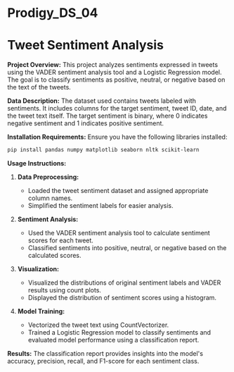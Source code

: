 # Prodigy_DS_04

# Tweet Sentiment Analysis

**Project Overview:**
This project analyzes sentiments expressed in tweets using the VADER sentiment analysis tool and a Logistic Regression model. The goal is to classify sentiments as positive, neutral, or negative based on the text of the tweets.

**Data Description:**
The dataset used contains tweets labeled with sentiments. It includes columns for the target sentiment, tweet ID, date, and the tweet text itself. The target sentiment is binary, where 0 indicates negative sentiment and 1 indicates positive sentiment.

**Installation Requirements:**
Ensure you have the following libraries installed:

```bash
pip install pandas numpy matplotlib seaborn nltk scikit-learn
```

**Usage Instructions:**
1. **Data Preprocessing:**
   - Loaded the tweet sentiment dataset and assigned appropriate column names.
   - Simplified the sentiment labels for easier analysis.

2. **Sentiment Analysis:**
   - Used the VADER sentiment analysis tool to calculate sentiment scores for each tweet.
   - Classified sentiments into positive, neutral, or negative based on the calculated scores.

3. **Visualization:**
   - Visualized the distributions of original sentiment labels and VADER results using count plots.
   - Displayed the distribution of sentiment scores using a histogram.

4. **Model Training:**
   - Vectorized the tweet text using CountVectorizer.
   - Trained a Logistic Regression model to classify sentiments and evaluated model performance using a classification report.

**Results:**
The classification report provides insights into the model's accuracy, precision, recall, and F1-score for each sentiment class.

